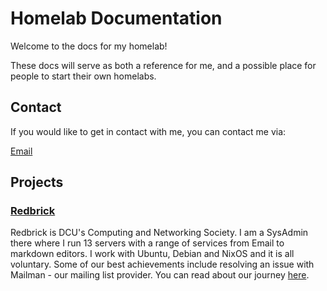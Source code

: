 # Homelab Documentation

Welcome to the docs for my homelab!

These docs will serve as both a reference for me, and a possible place for people to start their own homelabs.

## Contact

If you would like to get in contact with me, you can contact me via:

[Email](mailto:midouinr@gmail.com)

## Projects

### [Redbrick](https://redbrick.dcu.ie)

Redbrick is DCU's Computing and Networking Society. I am a SysAdmin there where I run 13 servers with a range of services
from Email to markdown editors. I work with Ubuntu, Debian and NixOS and it is all voluntary. Some of our best achievements
include resolving an issue with Mailman - our mailing list provider. You can read about our journey [here](https://md.redbrick.dcu.ie/s/r1TBqdiBu#).
